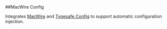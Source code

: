 ##MacWire Config

Integrates [MacWire](https://github.com/adamw/macwire) and [Typesafe Config](https://github.com/typesafehub/config) to support automatic configuration injection. 
